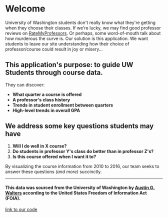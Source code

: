 
# Welcome

University of Washington students don't really know what they're
getting when they choose their classes. If we're lucky, we may find good professor
reviews on [RateMyProfessors](https://www.ratemyprofessors.com/). Or perhaps,
some word-of-mouth talk about how murderous the curve is. Our solution is this application.
We want students to leave our site understanding how their choice of professor/course could
result in joy or misery...

## This application's purpose: to guide UW Students through course data. 

They can discover: 

- **What quarter a course is offered**
- **A professor's class history**
- **Trends in student enrollment between quarters**
- **High-level trends in overall GPA**


    
## We address some key questions students may have
    
  1. **Will I do well in X course?**
  2. **Do students in professor Y's class do better than in professor Z's?**
  3. **Is this course offered when I want it to?**
    
By visualizing the course information from 2010 to 2016,
our team seeks to answer these questions *(and more)* succinctly.

-----

#### This data was sourced from the University of Washington by [Austin G. Walters](https://austingwalters.com/foia-requesting-100-universities/) according to the United States Freedom of Information Act (FOIA). 

[link to our code](https://github.com/ethan-sylvia/INFO-201-Final-Project)

